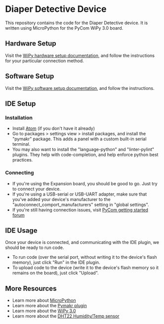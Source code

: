 # Diaper Detective Device

This repository contains the code for the Diaper Detective device. It is written using MicroPython for the PyCom WiPy 3.0 board.

## Hardware Setup

Visit the [WiPy hardware setup documentation](https://docs.pycom.io/gettingstarted/connection/wipy/), and follow the instructions for your particular connection method.

## Software Setup

Visit the [WiPy software setup documentation](https://docs.pycom.io/gettingstarted/installation/), and follow the instructions.

## IDE Setup
### Installation
* Install [Atom](https://atom.io/) (if you don't have it already)
* Go to packages > settings view > install packages, and install the "pymakr" package.  This adds a panel with a custom built-in serial terminal.
* You may also want to install the "language-python" and "linter-pylint" plugins. They help with code-completion, and help enforce python best practices.

### Connecting
* If you're using the Expansion board, you should be good to go.  Just try to connect your device.
* If you're using a USB-serial or USB-UART adapter, make sure that you've added your device's manufacturer to the "autoconnect_comport_manufacturers" setting in "global settings".
* If you're still having connection issues, visit [PyCom getting started forum](https://forum.pycom.io/category/24/getting-started)

## IDE Usage
Once your device is connected, and communicating with the IDE plugin, we should be ready to run code.

* To run code (over the serial port, without writing it to the device's flash memory), just click "Run" in the IDE plugin.
* To upload code to the device (write it to the device's flash memory so it remains on the board), just click "Upload".

## More Resources
* Learn more about [MicroPython](https://docs.pycom.io/gettingstarted/programming/micropython/)
* Learn more about the [Pymakr plugin](https://atom.io/packages/pymakr)
* Learn more about the [WiPy 3.0](https://pycom.io/product/wipy-3-0/)
* Learn more about the [DHT22 Humidity/Temp sensor](https://www.adafruit.com/product/385)
